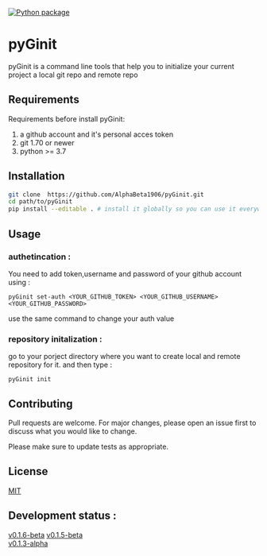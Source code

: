 [![Python package](https://github.com/AlphaBeta1906/pyGinit/actions/workflows/python-package.yml/badge.svg)](https://github.com/AlphaBeta1906/pyGinit/actions/workflows/python-package.yml)
# pyGinit

pyGinit is a command line tools that help you to initialize your current project a local git repo and remote repo

## Requirements
Requirements before install pyGinit:
1. a github account and it's personal acces token
2. git 1.70 or newer
3. python >= 3.7

## Installation
```bash
git clone  https://github.com/AlphaBeta1906/pyGinit.git
cd path/to/pyGinit
pip install --editable . # install it globally so you can use it everywhere
```

## Usage

### authetincation :
You need to add token,username and password of your github account using :

```
pyGinit set-auth <YOUR_GITHUB_TOKEN> <YOUR_GITHUB_USERNAME> <YOUR_GITHUB_PASSWORD>
```
use the same command to change your auth value

### repository initalization : 

go to your porject directory where you want to create local and remote repository for it. and then type :
```
pyGinit init
```



## Contributing
Pull requests are welcome. For major changes, please open an issue first to discuss what you would like to change.

Please make sure to update tests as appropriate.

## License
[MIT](https://github.com/AlphaBeta1906/pyGinit/blob/master/LICENSE)

## Development status :
[v0.1.6-beta](https://github.com/AlphaBeta1906/pyGinit/releases/tag/v0.1.6-beta)
[v0.1.5-beta](https://github.com/AlphaBeta1906/pyGinit/releases/tag/v0.1.5-beta)   
[v0.1.3-alpha](https://github.com/AlphaBeta1906/pyGinit/releases/tag/v0.1.3-alpha)   

